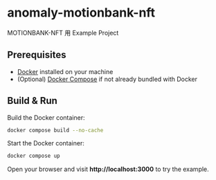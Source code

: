 # anomaly-motionbank-nft

MOTIONBANK-NFT 用 Example Project

## Prerequisites

- [Docker](https://docs.docker.com/get-docker/) installed on your machine
- (Optional) [Docker Compose](https://docs.docker.com/compose/install/) if not already bundled with Docker

## Build & Run

Build the Docker container:

```bash
docker compose build --no-cache
```

Start the Docker container:

```bash
docker compose up
```

Open your browser and visit **http://localhost:3000** to try the example.
